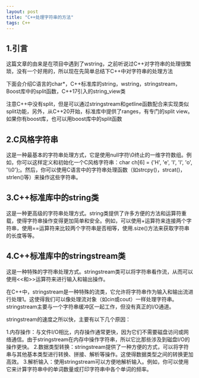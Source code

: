 ```yaml
---
layout: post
title: "C++处理字符串的方法"
tags: C++
---
```


## 1.引言

这篇文章的由来是在项目中遇到了wstring，之前听说过C++对字符串的处理很繁琐，没有一个好用的，所以现在先简单总结下C++中对字符串的处理方法

下面会介绍C语言的char*，C++标准库的string，wstring，stringstream，Boost库中的split函数，C++17引入的string_view类

注意C++中没有split，但是可以通过stringstream和getline函数配合来实现类似split功能，另外，从C++20开始，标准库中提供了ranges，有专门的split view。如果你有boost库，也可以用boost库中的split函数

## 2.C风格字符串

这是一种最基本的字符串处理方式，它是使用null字符\0终止的一维字符数组。例如，你可以这样定义和初始化一个C风格字符串：char ch[6] = {'H', 'e', 'l', 'l', 'o', '\\\0'};。然后，你可以使用C语言中的字符串处理函数（如strcpy()，strcat()，strlen()等）来操作这些字符串。

## 3.C++标准库中的string类

这是一种更高级的字符串处理方式。string类提供了许多方便的方法和运算符重载，使得字符串操作变得更加简单和安全。例如，可以使用+运算符来连接两个字符串，使用==运算符来比较两个字符串是否相等，使用.size()方法来获取字符串的长度等等。

## 4.C++标准库中的stringstream类

这是一种特殊的字符串处理方式。stringstream类可以将字符串看作流，从而可以使用<<和>>运算符来进行输入和输出操作。

在C++中，stringstream是一种特殊的流类，它允许将字符串作为输入和输出流进行处理1。这使得我们可以像处理流对象（如cin或cout）一样处理字符串。stringstream主要与一个字符串缓冲区一起工作，但没有真正的I/O通道。

stringstream的速度之所以快，主要有以下几个原因：

1.内存操作：与文件I/O相比，内存操作通常更快，因为它们不需要磁盘访问或网络通信。由于stringstream在内存中操作字符串，所以它比那些涉及到磁盘I/O的操作更快。
2.数据类型转换：stringstream提供了一种方便的方式，可以将字符串与其他基本类型进行转换、拼接、解析等操作。这使得数据类型之间的转换更加高效。
3.解析输入：使用stringstream可以方便地解析输入。例如，你可以使用它来计算字符串中的单词数量或打印字符串中各个单词的频率。